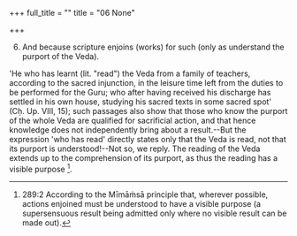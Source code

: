 +++
full_title = ""
title = "06 None"

+++


6. And because scripture enjoins (works) for such (only as understand the purport of the Veda).

'He who has learnt (lit. "read") the Veda from a family of teachers, according to the sacred injunction, in the leisure time left from the duties to be performed for the Guru; who after having received his discharge has settled in his own house, studying his sacred texts in some sacred spot' (Cḥ. Up. VIII, 15); such passages also show that those who know the purport of the whole Veda are qualified for sacrificial action, and that hence knowledge does not independently bring about a result.--But the expression 'who has read' directly states only that the Veda is read, not that its purport is understood!--Not so, we reply. The reading of the Veda extends up to the comprehension of its purport, as thus the reading has a visible purpose [^fn_188].

[^fn_188]: 289:2 According to the Mīmāṁsā principle that, wherever possible, actions enjoined must be understood to have a visible purpose (a supersensuous result being admitted only where no visible result can be made out).

